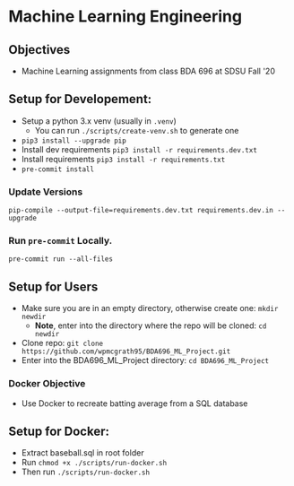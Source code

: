 # Machine Learning Engineering

## Objectives

- Machine Learning assignments from class BDA 696 at SDSU Fall '20

## Setup for Developement:

- Setup a python 3.x venv (usually in `.venv`)
  - You can run `./scripts/create-venv.sh` to generate one
- `pip3 install --upgrade pip`
- Install dev requirements `pip3 install -r requirements.dev.txt`
- Install requirements `pip3 install -r requirements.txt`
- `pre-commit install`

### Update Versions

`pip-compile --output-file=requirements.dev.txt requirements.dev.in --upgrade`

### Run `pre-commit` Locally.

`pre-commit run --all-files`

## Setup for Users

- Make sure you are in an empty directory, otherwise create one: `mkdir newdir`
  - **Note**, enter into the directory where the repo will be cloned: `cd newdir`
- Clone repo: `git clone https://github.com/wpmcgrath95/BDA696_ML_Project.git`
- Enter into the BDA696_ML_Project directory: `cd BDA696_ML_Project`

### Docker Objective

- Use Docker to recreate batting average from a SQL database

## Setup for Docker:

- Extract baseball.sql in root folder
- Run `chmod +x ./scripts/run-docker.sh`
- Then run `./scripts/run-docker.sh`
